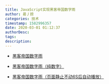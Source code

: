 ```yaml
---
title: JavaScript实现黑客帝国数字雨
author: 昜丿捺
categories: 技术
timestamp: 1582996357
date: 2020-03-01 01:12:37
authorDesc:
tags:
description:
---
```

- [黑客帝国数字雨](/asset/hkdg.html)

- [黑客帝国数字雨（纯数字）](/asset/hkdgNumbers.html)

- [黑客帝国数字雨（页面静止不动6S后自动播放）](/asset/hkdgWait6S.html)
